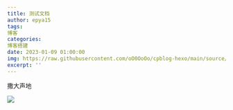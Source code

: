 ```yaml
---
title: 测试文档
author: epya15
tags:
博客
categories:
博客搭建
date: 2023-01-09 01:00:00
img: https://raw.githubusercontent.com/oO0OoOo/cpblog-hexo/main/source/images/591039263be09.jpg
excerpt: ''
---
```


撒大声地

![](/images/202402011754207.png)
